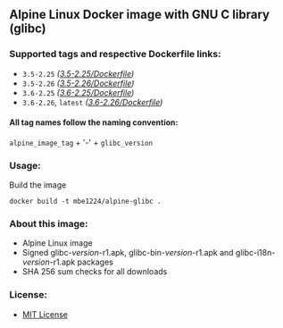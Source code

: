 ## Alpine Linux Docker image with GNU C library (glibc)

### Supported tags and respective Dockerfile links:

* ```3.5-2.25``` _\([3.5-2.25/Dockerfile]\)_
* ```3.5-2.26``` _\([3.5-2.26/Dockerfile]\)_
* ```3.6-2.25``` _\([3.6-2.25/Dockerfile]\)_
* ```3.6-2.26```, ```latest``` _\([3.6-2.26/Dockerfile]\)_

#### All tag names follow the naming convention:

```alpine_image_tag``` + '-' + ```glibc_version```

### Usage:

Build the image
```shell
docker build -t mbe1224/alpine-glibc .
```

### About this image:

- Alpine Linux image
- Signed glibc-_version_-r1.apk, glibc-bin-_version_-r1.apk and glibc-i18n-_version_-r1.apk packages
- SHA 256 sum checks for all downloads

### License:

* [MIT License]

   [3.5-2.25/Dockerfile]: <https://github.com/MihaiBogdanEugen/alpine-glibc/blob/3.5-2.25/Dockerfile>
   [3.5-2.26/Dockerfile]: <https://github.com/MihaiBogdanEugen/alpine-glibc/blob/3.5-2.26/Dockerfile>
   [3.6-2.25/Dockerfile]: <https://github.com/MihaiBogdanEugen/alpine-glibc/blob/3.6-2.25/Dockerfile>
   [3.6-2.26/Dockerfile]: <https://github.com/MihaiBogdanEugen/alpine-glibc/blob/3.6-2.26/Dockerfile>
   [MIT License]: <https://raw.githubusercontent.com/MihaiBogdanEugen/alpine-glibc/master/LICENSE>
